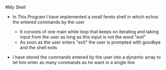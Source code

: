 #My Shell

- In This Program I have implemented a small femto shell in which echos the entered commands by the user
    - It consists of one main while loop that keeps on iterating and taking input from the user as long as this input is not the word "exit"
    - As soon as the user enters "exit" the user is prompted with goodbye and the shell exits

- I have stored the commands entered by the user into a dynamic array to let him enter as many commands as he want in a single line

